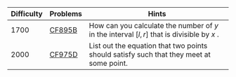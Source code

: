 | Difficulty | Problems | Hints |
| -------- | -------- | -------- |
| 1700 | [CF895B](https://codeforces.com/problemset/problem/895/B) | How can you calculate the number of $y$ in the interval $[l,r]$ that is divisible by $x$ . |
| 2000 | [CF975D](https://codeforces.com/problemset/problem/975/D) | List out the equation that two points should satisfy such that they meet at some point. |